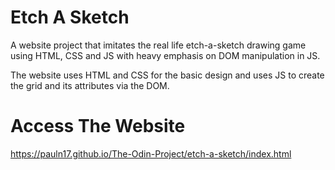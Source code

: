 # Etch A Sketch
A website project that imitates the real life etch-a-sketch drawing game using HTML, CSS and JS with heavy emphasis on DOM manipulation in JS.

The website uses HTML and CSS for the basic design and uses JS to create the grid and its attributes via the DOM.

# Access The Website
https://pauln17.github.io/The-Odin-Project/etch-a-sketch/index.html